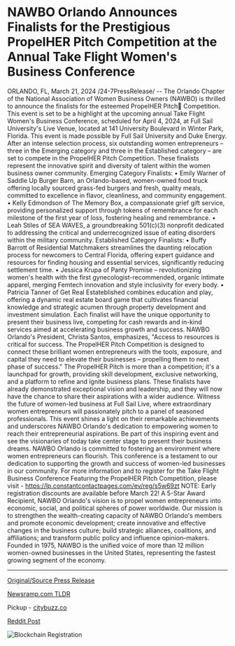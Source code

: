 # NAWBO Orlando Announces Finalists for the Prestigious PropelHER Pitch Competition at the Annual Take Flight Women's Business Conference

ORLANDO, FL, March 21, 2024 /24-7PressRelease/ -- The Orlando Chapter of the National Association of Women Business Owners (NAWBO) is thrilled to announce the finalists for the esteemed PropelHER Pitch Competition. This event is set to be a highlight at the upcoming annual Take Flight Women's Business Conference, scheduled for April 4, 2024, at Full Sail University's Live Venue, located at 141 University Boulevard in Winter Park, Florida. This event is made possible by Full Sail University and Duke Energy.  After an intense selection process, six outstanding women entrepreneurs – three in the Emerging category and three in the Established category – are set to compete in the PropelHER Pitch Competition. These finalists represent the innovative spirit and diversity of talent within the women business owner community.  Emerging Category Finalists:  • Emily Warner of Saddle Up Burger Barn, an Orlando-based, women-owned food truck offering locally sourced grass-fed burgers and fresh, quality meals, committed to excellence in flavor, cleanliness, and community engagement. • Kelly Edmondson of The Memory Box, a compassionate grief gift service, providing personalized support through tokens of remembrance for each milestone of the first year of loss, fostering healing and remembrance. • Leah Stiles of SEA WAVES, a groundbreaking 501(c)(3) nonprofit dedicated to addressing the critical and underrecognized issue of eating disorders within the military community.  Established Category Finalists:  • Buffy Barrott of Residential Matchmakers streamlines the daunting relocation process for newcomers to Central Florida, offering expert guidance and resources for finding housing and essential services, significantly reducing settlement time. • Jessica Krupa of Panty Promise – revolutionizing women's health with the first gynecologist-recommended, organic intimate apparel, merging Femtech innovation and style inclusivity for every body. • Patricia Tanner of Get Real Estateblished combines education and play, offering a dynamic real estate board game that cultivates financial knowledge and strategic acumen through property development and investment simulation.  Each finalist will have the unique opportunity to present their business live, competing for cash rewards and in-kind services aimed at accelerating business growth and success.  NAWBO Orlando's President, Christa Santos, emphasizes, "Access to resources is critical for success. The PropelHER Pitch Competition is designed to connect these brilliant women entrepreneurs with the tools, exposure, and capital they need to elevate their businesses – propelling them to next phase of success."  The PropelHER Pitch is more than a competition; it's a launchpad for growth, providing skill development, exclusive networking, and a platform to refine and ignite business plans. These finalists have already demonstrated exceptional vision and leadership, and they will now have the chance to share their aspirations with a wider audience.  Witness the future of women-led business at Full Sail Live, where extraordinary women entrepreneurs will passionately pitch to a panel of seasoned professionals. This event shines a light on their remarkable achievements and underscores NAWBO Orlando's dedication to empowering women to reach their entrepreneurial aspirations. Be part of this inspiring event and see the visionaries of today take center stage to present their business dreams.  NAWBO Orlando is committed to fostering an environment where women entrepreneurs can flourish. This conference is a testament to our dedication to supporting the growth and success of women-led businesses in our community.  For more information and to register for the Take Flight Business Conference Featuring the PropelHER Pitch Competition, please visit - https://lp.constantcontactpages.com/ev/reg/s5w69zt NOTE: Early registration discounts are available before March 22!  A 5-Star Award Recipient, NAWBO Orlando's vision is to propel women entrepreneurs into economic, social, and political spheres of power worldwide. Our mission is to strengthen the wealth-creating capacity of NAWBO Orlando's members and promote economic development; create innovative and effective changes in the business culture; build strategic alliances, coalitions, and affiliations; and transform public policy and influence opinion–makers. Founded in 1975, NAWBO is the unified voice of more than 12 million women-owned businesses in the United States, representing the fastest growing segment of the economy. 

---

[Original/Source Press Release](https://www.24-7pressrelease.com/press-release/509416/nawbo-orlando-announces-finalists-for-the-prestigious-propelher-pitch-competition-at-the-annual-take-flight-womens-business-conference)
                    

[Newsramp.com TLDR](https://newsramp.com/curated-news/nawbo-orlando-announces-finalists-for-propelher-pitch-competition-at-take-flight-women-s-business-conference/4e59b40c9798e05a741979525f4f9d3b) 


Pickup - [citybuzz.co](https://citybuzz.co/2024/03/21/nawbo-orlando-unveils-finalists-for-propelher-pitch-competition)
 



[Reddit Post](https://www.reddit.com/r/AwardsAndRecognition/comments/1bk0pr3/nawbo_orlando_announces_finalists_for_propelher/) 



![Blockchain Registration](https://cdn.newsramp.app/24-7PressRelease/qrcode/243/21/palerpdu.webp)